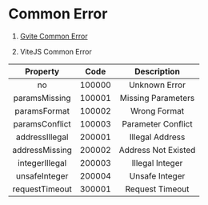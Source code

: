 # Common Error

1. [Gvite Common Error](../rpc/README.md)

2. ViteJS Common Error

| Property | Code | Description |
|:-----:|:-------:|:--------:|
| no | 100000 | Unknown Error |
| paramsMissing | 100001 | Missing Parameters |
| paramsFormat | 100002 | Wrong Format |
| paramsConflict | 100003 | Parameter Conflict |
| addressIllegal | 200001 | Illegal Address |
| addressMissing | 200002 | Address Not Existed |
| integerIllegal | 200003 | Illegal Integer |
| unsafeInteger | 200004 | Unsafe Integer |
| requestTimeout | 300001 | Request Timeout |
